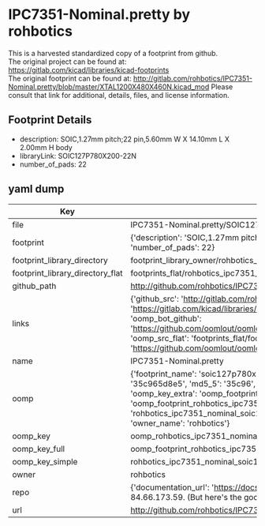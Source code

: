 # IPC7351-Nominal.pretty by rohbotics  
This is a harvested standardized copy of a footprint from github.  
The original project can be found at:  
https://gitlab.com/kicad/libraries/kicad-footprints  
The original footprint can be found at:
http://gitlab.com/rohbotics/IPC7351-Nominal.pretty/blob/master/XTAL1200X480X460N.kicad_mod
Please consult that link for additional, details, files, and license information.  
## Footprint Details
* description: SOIC,1.27mm pitch;22 pin,5.60mm W X 14.10mm L X 2.00mm H body  
* libraryLink: SOIC127P780X200-22N  
* number_of_pads: 22  
## yaml dump  
| Key | Value |  
| --- | --- |  
| file | IPC7351-Nominal.pretty/SOIC127P780X200-22N.kicad_mod |  
| footprint | {'description': 'SOIC,1.27mm pitch;22 pin,5.60mm W X 14.10mm L X 2.00mm H body', 'libraryLink': 'SOIC127P780X200-22N', 'number_of_pads': 22} |  
| footprint_library_directory | footprint_library_owner/rohbotics_IPC7351-Nominal.pretty |  
| footprint_library_directory_flat | footprints_flat/rohbotics_ipc7351_nominal_soic127p780x200_22n/working |  
| github_path | http://github.com/rohbotics/IPC7351-Nominal.pretty/blob/master/SOIC127P780X200-22N.kicad_mod |  
| links | {'github_src': 'http://gitlab.com/rohbotics/IPC7351-Nominal.pretty/blob/master/XTAL1200X480X460N.kicad_mod', 'github_src_repo': 'https://gitlab.com/kicad/libraries/kicad-footprints', 'oomp_bot': 'footprints/rohbotics_ipc7351_nominal_soic127p780x200_22n/working', 'oomp_bot_github': 'https://github.com/oomlout/oomlout_oomp_footprint_bot/tree/main/footprints/rohbotics_ipc7351_nominal_soic127p780x200_22n/working', 'oomp_src_flat': 'footprints_flat/footprints_flat/rohbotics_ipc7351_nominal_soic127p780x200_22n/working', 'oomp_src_flat_github': 'https://github.com/oomlout/oomlout_oomp_footprint_src/tree/main/footprints_flat/rohbotics_ipc7351_nominal_soic127p780x200_22n/working'} |  
| name | IPC7351-Nominal.pretty |  
| oomp | {'footprint_name': 'soic127p780x200_22n', 'library_name': 'ipc7351_nominal', 'md5': '35c965d8e5ec30f824cb37db72427545', 'md5_10': '35c965d8e5', 'md5_5': '35c96', 'md5_6': '35c965', 'oomp_key': 'oomp_rohbotics_ipc7351_nominal_soic127p780x200_22n', 'oomp_key_extra': 'oomp_footprint_rohbotics_ipc7351_nominal_soic127p780x200_22n', 'oomp_key_full': 'oomp_footprint_rohbotics_ipc7351_nominal_soic127p780x200_22n_35c965', 'oomp_key_simple': 'rohbotics_ipc7351_nominal_soic127p780x200_22n', 'original_filename': 'IPC7351-Nominal.pretty/SOIC127P780X200-22N.kicad_mod', 'owner_name': 'rohbotics'} |  
| oomp_key | oomp_rohbotics_ipc7351_nominal_soic127p780x200_22n |  
| oomp_key_full | oomp_footprint_rohbotics_ipc7351_nominal_soic127p780x200_22n |  
| oomp_key_simple | rohbotics_ipc7351_nominal_soic127p780x200_22n |  
| owner | rohbotics |  
| repo | {'documentation_url': 'https://docs.github.com/rest/overview/resources-in-the-rest-api#rate-limiting', 'message': "API rate limit exceeded for 84.66.173.59. (But here's the good news: Authenticated requests get a higher rate limit. Check out the documentation for more details.)"} |  
| url | http://github.com/rohbotics/IPC7351-Nominal.pretty |  

